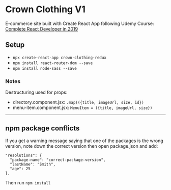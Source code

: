 # Crown Clothing V1
E-commerce site built with Create React App following Udemy Course: [Complete React Developer in 2019](https://www.udemy.com/complete-react-developer-zero-to-mastery)
## Setup
- `npx create-react-app crown-clothing-redux`
- `npm install react-router-dom --save`
- `npm install node-sass --save`




  
### Notes
Destructuring used for props:
- directory.component.jsx:
  `.map(({title, imageUrl, size, id})`
- menu-item.component.jsx:
  `MenuItem = ({title, imageUrl, size})`

---

## npm package conflicts
If you get a warning message saying that one of the packages is the wrong version, note down the correct version then open package.json and add:

```
"resolutions": {
  "package-name": "correct-package-version",
  "lastName": "Smith",
  "age": 25
},
```
Then run `npm install`